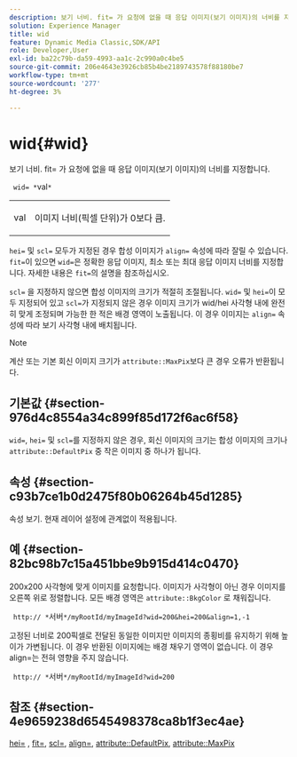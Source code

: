 ```yaml
---
description: 보기 너비. fit= 가 요청에 없을 때 응답 이미지(보기 이미지)의 너비를 지정합니다.
solution: Experience Manager
title: wid
feature: Dynamic Media Classic,SDK/API
role: Developer,User
exl-id: ba22c79b-da59-4993-aa1c-2c990a0c4be5
source-git-commit: 206e4643e3926cb85b4be2189743578f88180be7
workflow-type: tm+mt
source-wordcount: '277'
ht-degree: 3%

---
```


# wid{#wid}

보기 너비. fit= 가 요청에 없을 때 응답 이미지(보기 이미지)의 너비를 지정합니다.

` wid= *`val`*`

<table id="simpletable_E217453246F5441C896C1F69EA4D4218"> 
 <tr class="strow"> 
  <td class="stentry"> <p> <span class="varname"> val  </span> </p> </td> 
  <td class="stentry"> <p>이미지 너비(픽셀 단위)가 0보다 큼. </p> </td> 
 </tr> 
</table>

`hei=` 및 `scl=` 모두가 지정된 경우 합성 이미지가 `align=` 속성에 따라 잘릴 수 있습니다. `fit=`이 있으면 `wid=`은 정확한 응답 이미지, 최소 또는 최대 응답 이미지 너비를 지정합니다. 자세한 내용은 `fit=`의 설명을 참조하십시오.

`scl=` 을 지정하지 않으면 합성 이미지의 크기가 적절히 조절됩니다. `wid=` 및 `hei=`이 모두 지정되어 있고 `scl=`가 지정되지 않은 경우 이미지 크기가 wid/hei 사각형 내에 완전히 맞게 조정되며 가능한 한 적은 배경 영역이 노출됩니다. 이 경우 이미지는 `align=` 속성에 따라 보기 사각형 내에 배치됩니다.

>[!NOTE]
>
>계산 또는 기본 회신 이미지 크기가 `attribute::MaxPix`보다 큰 경우 오류가 반환됩니다.

## 기본값 {#section-976d4c8554a34c899f85d172f6ac6f58}

`wid=`, `hei=` 및 `scl=`를 지정하지 않은 경우, 회신 이미지의 크기는 합성 이미지의 크기나 `attribute::DefaultPix` 중 작은 이미지 중 하나가 됩니다.

## 속성 {#section-c93b7ce1b0d2475f80b06264b45d1285}

속성 보기. 현재 레이어 설정에 관계없이 적용됩니다.

## 예 {#section-82bc98b7c15a451bbe9b915d414c0470}

200x200 사각형에 맞게 이미지를 요청합니다. 이미지가 사각형이 아닌 경우 이미지를 오른쪽 위로 정렬합니다. 모든 배경 영역은 `attribute::BkgColor` 로 채워집니다.

` http:// *`서버`*/myRootId/myImageId?wid=200&hei=200&align=1,-1`

고정된 너비로 200픽셀로 전달된 동일한 이미지만 이미지의 종횡비를 유지하기 위해 높이가 가변됩니다. 이 경우 반환된 이미지에는 배경 채우기 영역이 없습니다. 이 경우 align=는 전혀 영향을 주지 않습니다.

` http:// *`서버`*/myRootId/myImageId?wid=200`

## 참조 {#section-4e9659238d6545498378ca8b1f3ec4ae}

[hei=](../../../../../is-api/http-ref/image-serving-api-ref/c-http-protocol-reference/c-command-reference/r-is-http-hei.md#reference-6d6f556ccc0e4b98a815e8a5c1944a96) ,  [fit=](../../../../../is-api/http-ref/image-serving-api-ref/c-http-protocol-reference/c-command-reference/r-fit.md#reference-f11bff6d93d143d6b135de3a923bc989),  [scl=](../../../../../is-api/http-ref/image-serving-api-ref/c-http-protocol-reference/c-command-reference/r-scl.md#reference-b2a74e493d0d407e98fe350551ba3fcc),  [align=](../../../../../is-api/http-ref/image-serving-api-ref/c-http-protocol-reference/c-command-reference/r-align.md#reference-b7d6b87c75124d78884f916dd6544bc7),  [attribute::DefaultPix](../../../../../is-api/image-catalog/image-serving-api-ref/c-image-catalog-reference/c-attributes-reference/r-defaultpix.md#reference-996b2c22b30f4fd9b970c84063306df1),  [attribute::MaxPix](../../../../../is-api/image-catalog/image-serving-api-ref/c-image-catalog-reference/c-attributes-reference/r-maxpix.md#reference-e167d396ac794079ba8b5e6eb16eeda5)
